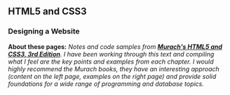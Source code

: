 ## HTML5 and CSS3

### Designing a Website

**About these pages:** *Notes and code samples from **[Murach's HTML5 and CSS3, 3rd Edition](https://www.murach.com/shop/murachs-html5-and-css3-3rd-edition-detail)**. I have been working through this text and compiling what I feel are the key points and examples from each chapter. I would highly recommend the Murach books, they have an interesting approach (content on the left page, examples on the right page) and provide solid foundations for a wide range of programming and database topics.* 

